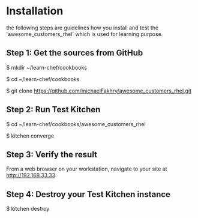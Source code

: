 # Installation

the following steps are guidelines how you install and test the 'awesome_customers_rhel' which is used for learning purpose.

## Step 1: Get the sources from GitHub

$ mkdir ~/learn-chef/cookbooks

$ cd ~/learn-chef/cookbooks

$ git clone https://github.com/michaelFakhry/awesome_customers_rhel.git


## Step 2: Run Test Kitchen

$ cd ~/learn-chef/cookbooks/awesome_customers_rhel

$ kitchen converge


## Step 3: Verify the result

From a web browser on your workstation, navigate to your site at http://192.168.33.33.


## Step 4: Destroy your Test Kitchen instance

$ kitchen destroy